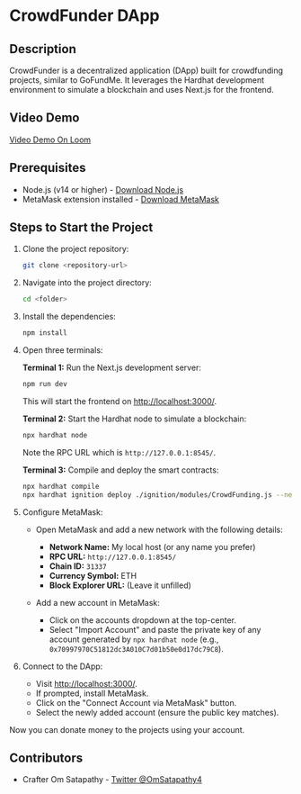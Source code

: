 # CrowdFunder DApp

## Description

CrowdFunder is a decentralized application (DApp) built for crowdfunding projects, similar to GoFundMe. It leverages the Hardhat development environment to simulate a blockchain and uses Next.js for the frontend.

## Video Demo

[Video Demo On Loom](https://www.loom.com/share/06c71f6152124a979252122cc55e1f44?sid=46304bc5-dae5-4fa2-8016-d27a5bc948f8)

## Prerequisites

- Node.js (v14 or higher) - [Download Node.js](https://nodejs.org/)
- MetaMask extension installed - [Download MetaMask](https://metamask.io/download/)

## Steps to Start the Project

1. Clone the project repository:
   ```sh
   git clone <repository-url>
   ```
2. Navigate into the project directory:
   ```sh
   cd <folder>
   ```
3. Install the dependencies:

   ```sh
   npm install
   ```

4. Open three terminals:

   **Terminal 1:** Run the Next.js development server:

   ```sh
   npm run dev
   ```

   This will start the frontend on [http://localhost:3000/](http://localhost:3000/).

   **Terminal 2:** Start the Hardhat node to simulate a blockchain:

   ```sh
   npx hardhat node
   ```

   Note the RPC URL which is `http://127.0.0.1:8545/`.

   **Terminal 3:** Compile and deploy the smart contracts:

   ```sh
   npx hardhat compile
   npx hardhat ignition deploy ./ignition/modules/CrowdFunding.js --network localhost
   ```

5. Configure MetaMask:

   - Open MetaMask and add a new network with the following details:

     - **Network Name:** My local host (or any name you prefer)
     - **RPC URL:** `http://127.0.0.1:8545/`
     - **Chain ID:** `31337`
     - **Currency Symbol:** ETH
     - **Block Explorer URL:** (Leave it unfilled)

   - Add a new account in MetaMask:
     - Click on the accounts dropdown at the top-center.
     - Select "Import Account" and paste the private key of any account generated by `npx hardhat node` (e.g., `0x70997970C51812dc3A010C7d01b50e0d17dc79C8`).

6. Connect to the DApp:

   - Visit [http://localhost:3000/](http://localhost:3000/).
   - If prompted, install MetaMask.
   - Click on the "Connect Account via MetaMask" button.
   - Select the newly added account (ensure the public key matches).

Now you can donate money to the projects using your account.

## Contributors

- Crafter Om Satapathy - [Twitter @OmSatapathy4](https://twitter.com/OmSatapathy4)
